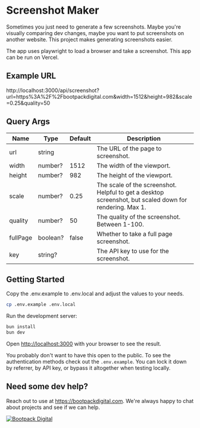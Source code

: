 # Screenshot Maker

Sometimes you just need to generate a few screenshots. Maybe you're visually comparing dev changes, maybe you want to put screenshots on another website. This project makes generating screenshots easier.

The app uses playwright to load a browser and take a screenshot. This app can be run on Vercel.

## Example URL

http://localhost:3000/api/screenshot?url=https%3A%2F%2Fbootpackdigital.com&width=1512&height=982&scale=0.25&quality=50

## Query Args

| Name     | Type     | Default | Description                                                                                             |
| -------- | -------- | ------- | ------------------------------------------------------------------------------------------------------- |
| url      | string   |         | The URL of the page to screenshot.                                                                      |
| width    | number?  | 1512    | The width of the viewport.                                                                              |
| height   | number?  | 982     | The height of the viewport.                                                                             |
| scale    | number?  | 0.25    | The scale of the screenshot. Helpful to get a desktop screenshot, but scaled down for rendering. Max 1. |
| quality  | number?  | 50      | The quality of the screenshot. Between 1-100.                                                           |
| fullPage | boolean? | false   | Whether to take a full page screenshot.                                                                 |
| key      | string?  |         | The API key to use for the screenshot.                                                                  |

## Getting Started

Copy the .env.example to .env.local and adjust the values to your needs.

```bash
cp .env.example .env.local
```

Run the development server:

```bash
bun install
bun dev
```

Open [http://localhost:3000](http://localhost:3000) with your browser to see the result.

You probably don't want to have this open to the public. To see the authentication methods check out the `.env.example`. You can
lock it down by referrer, by API key, or bypass it altogether when testing locally.

## Need some dev help?

Reach out to use at https://bootpackdigital.com. We're always happy to chat about projects and see if we can help.

<a href="https://bootpackdigital.com"><img src="https://bootpackdigital.com/og-image.jpg" alt="Bootpack Digital" /></a>
